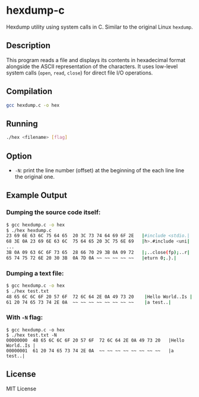 # hexdump-c
Hexdump utility using system calls in C. Similar to the original Linux `hexdump`.
## Description
This program reads a file and displays its contents in hexadecimal format alongside the ASCII representation of the characters.
It uses low-level system calls (`open`, `read`, `close`) for direct file I/O operations.
## Compilation
```bash
gcc hexdump.c -o hex
```
## Running
```bash
./hex <filename> [flag]
```
## Option
- `-N`: print the line number (offset) at the beginning of the each line line the original one.
## Example Output
### Dumping the source code itself:
```bash
$ gcc hexdump.c -o hex
$ ./hex hexdump.c
23 69 6E 63 6C 75 64 65  20 3C 73 74 64 69 6F 2E   |#include <stdio.|
68 3E 0A 23 69 6E 63 6C  75 64 65 20 3C 75 6E 69   |h>.#include <uni|
...
3B 0A 09 63 6C 6F 73 65  28 66 70 29 3B 0A 09 72   |;..close(fp);..r|
65 74 75 72 6E 20 30 3B  0A 7D 0A ~~ ~~ ~~ ~~ ~~   |eturn 0;.}.|
```
### Dumping a text file:
```bash
$ gcc hexdump.c -o hex
$ ./hex test.txt
48 65 6C 6C 6F 20 57 6F  72 6C 64 2E 0A 49 73 20 	|Hello World..Is |
61 20 74 65 73 74 2E 0A  ~~ ~~ ~~ ~~ ~~ ~~ ~~ ~~ 	|a test..|
```
### With `-N` flag:
```
$ gcc hexdump.c -o hex
$ ./hex test.txt -N
00000000  48 65 6C 6C 6F 20 57 6F  72 6C 64 2E 0A 49 73 20   |Hello World..Is |
00000001  61 20 74 65 73 74 2E 0A  ~~ ~~ ~~ ~~ ~~ ~~ ~~ ~~   |a test..|

```
## License
MIT License
